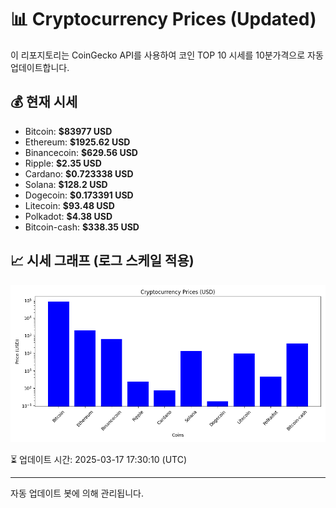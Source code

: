 
# 📊 Cryptocurrency Prices (Updated)

이 리포지토리는 CoinGecko API를 사용하여 코인 TOP 10 시세를 10분가격으로 자동 업데이트합니다.

## 💰 현재 시세
- Bitcoin: **$83977 USD**
- Ethereum: **$1925.62 USD**
- Binancecoin: **$629.56 USD**
- Ripple: **$2.35 USD**
- Cardano: **$0.723338 USD**
- Solana: **$128.2 USD**
- Dogecoin: **$0.173391 USD**
- Litecoin: **$93.48 USD**
- Polkadot: **$4.38 USD**
- Bitcoin-cash: **$338.35 USD**

## 📈 시세 그래프 (로그 스케일 적용)
![Crypto Prices](crypto_prices.png)

⏳ 업데이트 시간: 2025-03-17 17:30:10 (UTC)

---
자동 업데이트 봇에 의해 관리됩니다.
